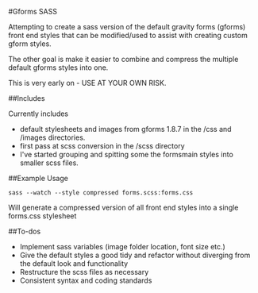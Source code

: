 #Gforms SASS

Attempting to create a sass version of the default gravity forms (gforms) front end styles that can be modified/used to assist with creating custom gform styles.

The other goal is make it easier to combine and compress the multiple default gforms styles into one.

This is very early on - USE AT YOUR OWN RISK.

##Includes

Currently includes

* default stylesheets and images from gforms 1.8.7 in the /css and /images directories.
* first pass at scss conversion in the /scss directory
* I've started grouping and spitting some the formsmain styles into smaller scss files.

##Example Usage

`sass --watch --style compressed forms.scss:forms.css`

Will generate a compressed version of all front end styles into a single forms.css stylesheet

##To-dos

* Implement sass variables (image folder location, font size etc.)
* Give the default styles a good tidy and refactor without diverging from the default look and functionality
* Restructure the scss files as necessary
* Consistent syntax and coding standards
